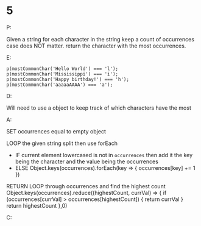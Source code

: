 # 5

P:

Given a string for each character in the string keep a count of occurrences case does NOT matter. return the character with the most occurrences.

E:

```
p(mostCommonChar('Hello World') === 'l');
p(mostCommonChar('Mississippi') === 'i');
p(mostCommonChar('Happy birthday!') === 'h');
p(mostCommonChar('aaaaaAAAA') === 'a');
```

D:

Will need to use a object to keep track of which characters have the most

A:

SET occurrences equal to empty object

LOOP the given string split then use forEach

- IF current element lowercased is not in `occurrences` then add it the key being the character and the value being the occurrences
- ELSE
  Object.keys(occurrences).forEach(key => {
  occurrences[key] += 1
  })

RETURN LOOP through occurrences and find the highest count
Object.keys(occurrences).reduce((highestCount, currVal) => {
if (occurrences[currVal] > occurrences[highestCount]) {
return currVal
}
return highestCount
},0)

C:

```javascript

```
